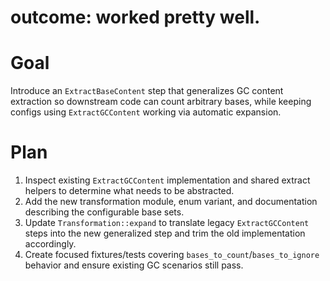 # outcome: worked pretty well.
# Goal
Introduce an `ExtractBaseContent` step that generalizes GC content extraction so downstream code can count arbitrary bases, while keeping configs using `ExtractGCContent` working via automatic expansion.

# Plan
1. Inspect existing `ExtractGCContent` implementation and shared extract helpers to determine what needs to be abstracted.
2. Add the new transformation module, enum variant, and documentation describing the configurable base sets.
3. Update `Transformation::expand` to translate legacy `ExtractGCContent` steps into the new generalized step and trim the old implementation accordingly.
4. Create focused fixtures/tests covering `bases_to_count`/`bases_to_ignore` behavior and ensure existing GC scenarios still pass.
